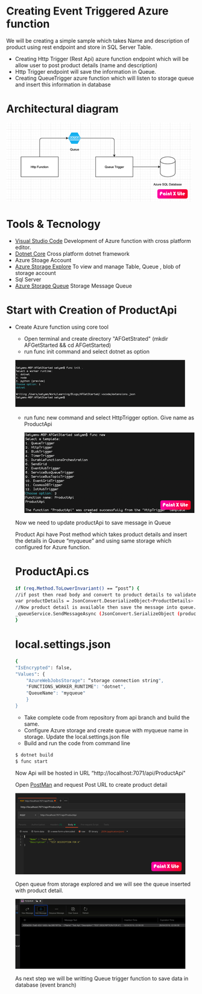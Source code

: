 # Creating Event Triggered Azure function

We will be creating a simple sample which takes Name and description of product using rest endpoint and store in SQL Server Table.

-   Creating Http Trigger (Rest Api) azure function endpoint which will be allow user to post product details (name and description)
-   Http Trigger endpoint will save the information in Queue.
-   Creating QueueTrigger azure function which will listen to storage queue and insert this information in database

# Architectural diagram

![N|Solid](image/ArchitecturalDiagram.png)


# Tools & Tecnology 

* [Visual Studio Code](https://docs.microsoft.com/en-us/azure/azure-functions/functions-create-first-function-vs-code) Development of Azure function with cross platform editor.
* [Dotnet Core](https://dotnet.microsoft.com/download) Cross platform dotnet framework
* Azure Stoage Account
* [Azure Storage Explore](https://azure.microsoft.com/en-us/features/storage-explorer/) To view and manage Table, Queue , blob of storage account
* Sql Server
* [Azure Storage Queue](https://docs.microsoft.com/en-us/azure/storage/queues/storage-queues-introduction) Storage Message Queue

# Start with Creation of ProductApi

-   Create Azure function using core tool 
    * Open terminal and create directory "AFGetStrated" (mkdir AFGetStarted && cd AFGetStarted)
    * run func init command and select dotnet as option

    ![N|Solid](image/func-init.png)

    * run func new command and select HttpTrigger option. Give name as ProductApi

      ![N|Solid](image/httptrigger.png)

    Now we need to update productApi to save message in Queue
    
    Product Api have Post method which takes product details and insert the details in Queue “myqueue” and using same storage which configured for Azure function.

    # ProductApi.cs

    ```sh
    if (req.Method.ToLowerInvariant() == “post”) {
    //if post then read body and convert to product details to validate the model
    var productDetails = JsonConvert.DeserializeObject<ProductDetails> (requestBody);
    //Now product detail is available then save the message into queue.
    _queueService.SendMessageAsync (JsonConvert.SerializeObject (productDetails)).GetAwaiter ().GetResult ();
    }
    ```

    # local.settings.json
    ```sh
    {
    "IsEncrypted": false,
    "Values": {
        "AzureWebJobsStorage": “storage connection string",
        "FUNCTIONS_WORKER_RUNTIME": "dotnet",
        "QueueName": "myqueue"
        }
    }
    ```
    * Take complete code from repository from api branch and build the same.
    * Configure Azure storage and create queue with myqueue name in storage. Update the local.settings.json file
    * Build and run the code from command line

    ```sh
    $ dotnet build
    $ func start
    ```

    Now Api will be hosted in URL “http://localhost:7071/api/ProductApi"
   
    Open [PostMan](https://www.getpostman.com) and request Post URL to create product detail

    ![N|Solid](image/postman-post.png)

    Open queue from storage explored and we will see the queue inserted with product detail.

    ![N|Solid](image/Queuewithdata.png)

    As next step we will be writting Queue trigger function to save data in database (event branch)


